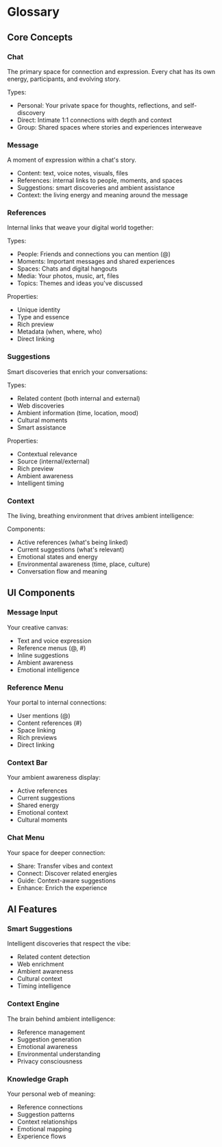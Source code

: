 # Glossary

## Core Concepts

### Chat
The primary space for connection and expression. Every chat has its own energy, participants, and evolving story.

Types:
- Personal: Your private space for thoughts, reflections, and self-discovery
- Direct: Intimate 1:1 connections with depth and context
- Group: Shared spaces where stories and experiences interweave

### Message
A moment of expression within a chat's story.
- Content: text, voice notes, visuals, files
- References: internal links to people, moments, and spaces
- Suggestions: smart discoveries and ambient assistance
- Context: the living energy and meaning around the message

### References
Internal links that weave your digital world together:

Types:
- People: Friends and connections you can mention (@)
- Moments: Important messages and shared experiences
- Spaces: Chats and digital hangouts
- Media: Your photos, music, art, files
- Topics: Themes and ideas you've discussed

Properties:
- Unique identity
- Type and essence
- Rich preview
- Metadata (when, where, who)
- Direct linking

### Suggestions
Smart discoveries that enrich your conversations:

Types:
- Related content (both internal and external)
- Web discoveries
- Ambient information (time, location, mood)
- Cultural moments
- Smart assistance

Properties:
- Contextual relevance
- Source (internal/external)
- Rich preview
- Ambient awareness
- Intelligent timing

### Context
The living, breathing environment that drives ambient intelligence:

Components:
- Active references (what's being linked)
- Current suggestions (what's relevant)
- Emotional states and energy
- Environmental awareness (time, place, culture)
- Conversation flow and meaning

## UI Components

### Message Input
Your creative canvas:
- Text and voice expression
- Reference menus (@, #)
- Inline suggestions
- Ambient awareness
- Emotional intelligence

### Reference Menu
Your portal to internal connections:
- User mentions (@)
- Content references (#)
- Space linking
- Rich previews
- Direct linking

### Context Bar
Your ambient awareness display:
- Active references
- Current suggestions
- Shared energy
- Emotional context
- Cultural moments

### Chat Menu
Your space for deeper connection:
- Share: Transfer vibes and context
- Connect: Discover related energies
- Guide: Context-aware suggestions
- Enhance: Enrich the experience

## AI Features

### Smart Suggestions
Intelligent discoveries that respect the vibe:
- Related content detection
- Web enrichment
- Ambient awareness
- Cultural context
- Timing intelligence

### Context Engine
The brain behind ambient intelligence:
- Reference management
- Suggestion generation
- Emotional awareness
- Environmental understanding
- Privacy consciousness

### Knowledge Graph
Your personal web of meaning:
- Reference connections
- Suggestion patterns
- Context relationships
- Emotional mapping
- Experience flows